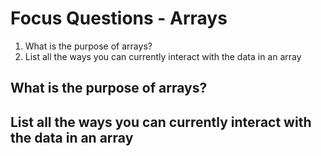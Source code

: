 # Focus Questions - Arrays

1. What is the purpose of arrays?
2. List all the ways you can currently interact with the data in an array

## What is the purpose of arrays?


## List all the ways you can currently interact with the data in an array
